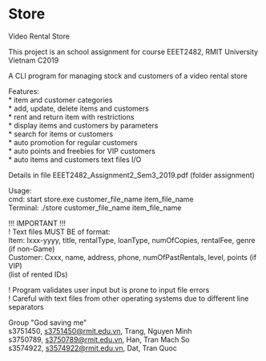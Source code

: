 # Store
Video Rental Store  

This project is an school assignment for course EEET2482, RMIT University Vietnam C2019  

A CLI program for managing stock and customers of a video rental store  

Features:  
	* item and customer categories  
	* add, update, delete items and customers  
	* rent and return item with restrictions  
	* display items and customers by parameters  
	* search for items or customers  
	* auto promotion for regular customers  
	* auto points and freebies for VIP customers  
	* auto items and customers text files I/O  

Details in file EEET2482_Assignment2_Sem3_2019.pdf (folder assignment)  

Usage:  
	cmd: start store.exe customer_file_name item_file_name  
	Terminal: ./store customer_file_name item_file_name  

!!! IMPORTANT !!!  
! Text files MUST BE of format:  
	Item: Ixxx-yyyy, title, rentalType, loanType, numOfCopies, rentalFee, genre (if non-Game)  
	Customer: Cxxx, name, address, phone, numOfPastRentals, level, points (if VIP)  
		  (list of rented IDs)  

! Program validates user input but is prone to input file errors  
! Careful with text files from other operating systems due to different line separators  

Group "God saving me"  
	s3751450, s3751450@rmit.edu.vn, Trang, Nguyen Minh  
	s3750789, s3750789@rmit.edu.vn, Han, Tran Mach So  
	s3574922, s3574922@rmit.edu.vn, Dat, Tran Quoc  



